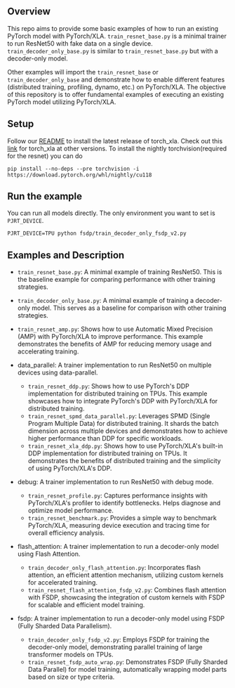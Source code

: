 ## Overview
This repo aims to provide some basic examples of how to run an existing PyTorch model with PyTorch/XLA. `train_resnet_base.py` is a minimal trainer to run ResNet50 with fake data on a single device. `train_decoder_only_base.py` is similar to `train_resnet_base.py` but with a decoder-only model.

Other examples will import the `train_resnet_base` or `train_decoder_only_base` and demonstrate how to enable different features (distributed training, profiling, dynamo, etc.) on PyTorch/XLA. The objective of this repository is to offer fundamental examples of executing an existing PyTorch model utilizing PyTorch/XLA.

## Setup
Follow our [README](https://github.com/pytorch/xla#getting-started) to install the latest release of torch_xla. Check out this [link](https://github.com/pytorch/xla#python-packages) for torch_xla at other versions. To install the nightly torchvision(required for the resnet) you can do

```shell
pip install --no-deps --pre torchvision -i https://download.pytorch.org/whl/nightly/cu118
```

## Run the example
You can run all models directly. The only environment you want to set is `PJRT_DEVICE`.
```
PJRT_DEVICE=TPU python fsdp/train_decoder_only_fsdp_v2.py
```

## Examples and Description
- `train_resnet_base.py`: A minimal example of training ResNet50. This is the baseline example for comparing performance with other training strategies.
- `train_decoder_only_base.py`: A minimal example of training a decoder-only model. This serves as a baseline for comparison with other training strategies.
- `train_resnet_amp.py`: Shows how to use Automatic Mixed Precision (AMP) with PyTorch/XLA to improve performance. This example demonstrates the benefits of AMP for reducing memory usage and accelerating training.

- data_parallel: A trainer implementation to run ResNet50 on multiple devices using data-parallel.

  - `train_resnet_ddp.py`: Shows how to use PyTorch's DDP implementation for distributed training on TPUs. This example showcases how to integrate PyTorch's DDP with PyTorch/XLA for distributed training.
  - `train_resnet_spmd_data_parallel.py`: Leverages SPMD (Single Program Multiple Data) for distributed training. It shards the batch dimension across multiple devices and demonstrates how to achieve higher performance than DDP for specific workloads.
  - `train_resnet_xla_ddp.py`:  Shows how to use PyTorch/XLA's built-in DDP implementation for distributed training on TPUs. It demonstrates the benefits of distributed training and the simplicity of using PyTorch/XLA's DDP.

- debug: A trainer implementation to run ResNet50 with debug mode.

  - `train_resnet_profile.py`: Captures performance insights with PyTorch/XLA's profiler to identify bottlenecks. Helps diagnose and optimize model performance.
  - `train_resnet_benchmark.py`: Provides a simple way to benchmark PyTorch/XLA, measuring device execution and tracing time for overall efficiency analysis.

- flash_attention: A trainer implementation to run a decoder-only model using Flash Attention.

  - `train_decoder_only_flash_attention.py`: Incorporates flash attention, an efficient attention mechanism, utilizing custom kernels for accelerated training.
  - `train_resnet_flash_attention_fsdp_v2.py`: Combines flash attention with FSDP, showcasing the integration of custom kernels with FSDP for scalable and efficient model training.

- fsdp: A trainer implementation to run a decoder-only model using FSDP (Fully Sharded Data Parallelism).
  - `train_decoder_only_fsdp_v2.py`: Employs FSDP for training the decoder-only model, demonstrating parallel training of large transformer models on TPUs.
  - `train_resnet_fsdp_auto_wrap.py`: Demonstrates FSDP (Fully Sharded Data Parallel) for model training, automatically wrapping model parts based on size or type criteria.
